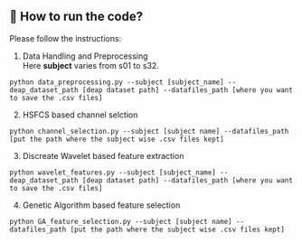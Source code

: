 ## 🔨 How to run the code?
Please follow the instructions:<br/>

1. Data Handling and Preprocessing<br/>
Here **subject** varies from s01 to s32.
```
python data_preprocessing.py --subject [subject_name] --deap_dataset_path [deap dataset path] --datafiles_path [where you want to save the .csv files]
```

2. HSFCS based channel selction<br/>
```
python channel_selection.py --subject [subject name] --datafiles_path [put the path where the subject wise .csv files kept]
```

3. Discreate Wavelet based feature extraction<br/>
```
python wavelet_features.py --subject [subject_name] --deap_dataset_path [deap dataset path] --datafiles_path [where you want to save the .csv files]
```

4. Genetic Algorithm based feature selection<br/>
```
python GA_feature_selection.py --subject [subject name] --datafiles_path [put the path where the subject wise .csv files kept]
```
